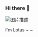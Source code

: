 ### Hi there 👋

<!--
**Lotus-7/Lotus-7** is a ✨ _special_ ✨ repository because its `README.md` (this file) appears on your GitHub profile.

Here are some ideas to get you started:

- 🔭 I’m currently working on ...
- 🌱 I’m currently learning ...
- 👯 I’m looking to collaborate on ...
- 🤔 I’m looking for help with ...
- 💬 Ask me about ...
- 📫 How to reach me: ...
- 😄 Pronouns: ...
- ⚡ Fun fact: ...
-->

![图片描述](https://doc.shiyanlou.com/courses/3773/1347963/1035294d5b0ada6a9fb1973585157db0-0/)

I'm Lotus ~ ~
